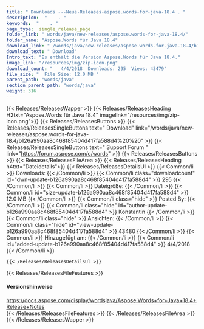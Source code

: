 ```yaml
---
title: " Downloads ---Neue-Releases-aspose.words-for-java-18.4 . "
description:  "    . " 
keywords:  "    . " 
page_type:  single_release_page
folder_link: " words/java/new-releases/aspose.words-for-java-18.4/"
folder_name: "Aspose.Words für Java 18.4"
download_link: " /words/java/new-releases/aspose.words-for-java-18.4/b126a990aa8c468f85404d417fa588d4"
download_text: " Download"
Intro_text: "Es enthält die Version Aspose.Words für Java 18.4."
image_link: "/resources/img/zip-icon.png"
download_count: "   4/4/2018  Downloads: 295  Views: 43479"
file_size: "  File Size: 12.0 MB "
parent_path: "words/java"
section_parent_path: "words/java"
weight: 316
---
```


{{< Releases/ReleasesWapper >}}
  {{< Releases/ReleasesHeading H2txt="Aspose.Words für Java 18.4" imagelink="/resources/img/zip-icon.png">}}
  {{< Releases/ReleasesButtons >}}
    {{< Releases/ReleasesSingleButtons text=" Download" link="/words/java/new-releases/aspose.words-for-java-18.4/b126a990aa8c468f85404d417fa588d4%20%20" >}}
    {{< Releases/ReleasesSingleButtons text=" Support Forum " link="https://forum.aspose.com/c/words" >}}
  {{< Releases/ReleasesButtons >}}
  {{< Releases/ReleasesFileArea >}}
    {{< Releases/ReleasesHeading h4txt="Dateidetails">}}
    {{< Releases/ReleasesDetailsUl >}}
            {{< Common/li >}} Downloads: {{< /Common/li >}}
      {{< Common/li class="downloadcount" id="dwn-update-b126a990aa8c468f85404d417fa588d4" >}} 295 {{< /Common/li >}}
      {{< Common/li >}} Dateigröße: {{< /Common/li >}}
      {{< Common/li id="size-update-b126a990aa8c468f85404d417fa588d4" >}} 12.0 MB {{< /Common/li >}} 
      {{< Common/li  class="hide" >}} Posted By: {{< /Common/li >}} 
      {{< Common/li class="hide" id="author-update-b126a990aa8c468f85404d417fa588d4" >}} Konstantin {{< /Common/li >}}
      {{< Common/li class="hide" >}} Ansichten: {{< /Common/li >}}
      {{< Common/li class="hide" id="view-update-b126a990aa8c468f85404d417fa588d4" >}} 43480 {{< /Common/li >}}
      {{< Common/li >}} Hinzugefügt am: {{< /Common/li >}}
      {{< Common/li id="added-update-b126a990aa8c468f85404d417fa588d4" >}} 4/4/2018 {{< /Common/li >}} 

    {{< /Releases/ReleasesDetailsUl >}}

  {{< Releases/ReleasesFileFeatures >}}
      <h4>Versionshinweise</h4><div> <a href="https://docs.aspose.com/display/wordsjava/Aspose.Words+for+Java+18.4+Release+Notes">https://docs.aspose.com/display/wordsjava/Aspose.Words+for+Java+18.4+Release+Notes</a></div>
  {{< /Releases/ReleasesFileFeatures >}}
 {{< /Releases/ReleasesFileArea >}}
{{< /Releases/ReleasesWapper >}}



